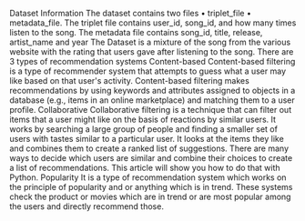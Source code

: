 Dataset Information
The dataset contains two files
•	triplet_file 
•	metadata_file. 
The triplet file contains user_id, song_id, and how many times listen to the song.
The metadata file contains song_id, title, release, artist_name and year
The Dataset is a mixture of the song from the various website with the rating that users gave after listening to the song.
There are 3 types of recommendation systems
Content-based
Content-based filtering is a type of recommender system that attempts to guess what a user may like based on that user's activity. Content-based filtering makes recommendations by using keywords and attributes assigned to objects in a database (e.g., items in an online marketplace) and matching them to a user profile.
Collaborative
Collaborative filtering is a technique that can filter out items that a user might like on the basis of reactions by similar users.
It works by searching a large group of people and finding a smaller set of users with tastes similar to a particular user. It looks at the items they like and combines them to create a ranked list of suggestions.
There are many ways to decide which users are similar and combine their choices to create a list of recommendations. This article will show you how to do that with Python.
Popularity
It is a type of recommendation system which works on the principle of popularity and or anything which is in trend. These systems check the product or movies which are in trend or are most popular among the users and directly recommend those.
